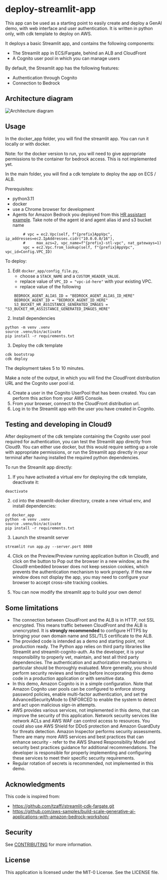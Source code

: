 # deploy-streamlit-app

This app can be used as a starting point to easily create and deploy a GenAI demo, with web interface and user authentication. It is written in python only, with cdk template to deploy on AWS.

It deploys a basic Streamlit app, and contains the following components:

* The Streamlit app in ECS/Fargate, behind an ALB and CloudFront
* A Cognito user pool in which you can manage users

By default, the Streamlit app has the following features:

* Authentication through Cognito
* Connection to Bedrock 

## Architecture diagram

![Architecture diagram](img/archi_streamlit_cdk.png)

## Usage

In the docker_app folder, you will find the streamlit app. You can run it locally or with docker.

Note: for the docker version to run, you will need to give appropriate permissions to the container for bedrock access. This is not implemented yet.

In the main folder, you will find a cdk template to deploy the app on ECS / ALB.

Prerequisites:

* python3.11
* docker
* use a Chrome browser for development
* Agents for Amazon Bedrock you deployed from this [HR assistant example](https://github.com/aws-samples/amazon-bedrock-samples/tree/main/agents-for-bedrock/use-case-examples/hr-assistant). Take note of the agent id and agent alias id and s3 bucket name
```text
        # vpc = ec2.Vpc(self, f"{prefix}AppVpc", ip_addresses=ec2.IpAddresses.cidr("10.0.0.0/16"),
        #     max_azs=2, vpc_name=f"{prefix}-stl-vpc", nat_gateways=1)
        vpc = ec2.Vpc.from_lookup(self, f"{prefix}AppVpc", vpc_id=Config.VPC_ID)
```

To deploy:

1. Edit `docker_app/config_file.py`, 
     * choose a `STACK_NAME` and a `CUSTOM_HEADER_VALUE`.
     * replace value of `VPC_ID = "vpc-id-here"` with your existing VPC.
     * replace value of the following
```text
    BEDROCK_AGENT_ALIAS_ID = "BEDROCK_AGENT_ALIAS_ID_HERE"
    BEDROCK_AGENT_ID = "BEDROCK_AGENT_ID_HERE"
    S3_BUCKET_HR_ASSISTANCE_GENERATED_IMAGES = "S3_BUCKET_HR_ASSISTANCE_GENERATED_IMAGES_HERE"
```

2. Install dependencies
 
```
python -m venv .venv
source .venv/bin/activate
pip install -r requirements.txt
```

3. Deploy the cdk template

```
cdk bootstrap
cdk deploy
```

The deployment takes 5 to 10 minutes.

Make a note of the output, in which you will find the CloudFront distribution URL
and the Cognito user pool id.

4. Create a user in the Cognito UserPool that has been created. You can perform this action from your AWS Console. 
5. From your browser, connect to the CloudFront distribution url.
6. Log in to the Streamlit app with the user you have created in Cognito.

## Testing and developing in Cloud9

After deployment of the cdk template containing the Cognito user pool required for authentication, you can test the Streamlit app directly from Cloud9.
You can either use docker, but this would require setting up a role with appropriate permissions, or run the Streamlit app directly in your terminal after having installed the required python dependencies.

To run the Streamlit app directly:

1. If you have activated a virtual env for deploying the cdk template, deactivate it:

```
deactivate
```

2. cd into the streamlit-docker directory, create a new virtual env, and install dependencies:

```
cd docker_app
python -m venv .venv
source .venv/bin/activate
pip install -r requirements.txt
```

3. Launch the streamlit server

```
streamlit run app.py --server.port 8080
```

4. Click on the Preview/Preview running application button in Cloud9, and click on the button to Pop out the browser in a new window, as the Cloud9 embedded browser does not keep session cookies, which prevents the authentication mechanism to work properly.
If the new window does not display the app, you may need to configure your browser to accept cross-site tracking cookies.

5. You can now modify the streamlit app to build your own demo!

## Some limitations

* The connection between CloudFront and the ALB is in HTTP, not SSL encrypted.
This means traffic between CloudFront and the ALB is unencrypted.
It is **strongly recommended** to configure HTTPS by bringing your own domain name and SSL/TLS certificate to the ALB.
* The provided code is intended as a demo and starting point, not production ready.
The Python app relies on third party libraries like Streamlit and streamlit-cognito-auth.
As the developer, it is your responsibility to properly vet, maintain, and test all third party dependencies.
The authentication and authorization mechanisms in particular should be thoroughly evaluated.
More generally, you should perform security reviews and testing before incorporating this demo code in a production application or with sensitive data.
* In this demo, Amazon Cognito is in a simple configuration.
Note that Amazon Cognito user pools can be configured to enforce strong password policies,
enable multi-factor authentication,
and set the AdvancedSecurityMode to ENFORCED to enable the system to detect and act upon malicious sign-in attempts.
* AWS provides various services, not implemented in this demo, that can improve the security of this application.
Network security services like network ACLs and AWS WAF can control access to resources.
You could also use AWS Shield for DDoS protection and Amazon GuardDuty for threats detection.
Amazon Inspector performs security assessments.
There are many more AWS services and best practices that can enhance security -
refer to the AWS Shared Responsibility Model and security best practices guidance for additional recommendations.
The developer is responsible for properly implementing and configuring these services to meet their specific security requirements.
* Regular rotation of secrets is recommended, not implemented in this demo.

## Acknowledgments

This code is inspired from:

* https://github.com/tzaffi/streamlit-cdk-fargate.git
* https://github.com/aws-samples/build-scale-generative-ai-applications-with-amazon-bedrock-workshop/

## Security

See [CONTRIBUTING](CONTRIBUTING.md#security-issue-notifications) for more information.

## License

This application is licensed under the MIT-0 License. See the LICENSE file.